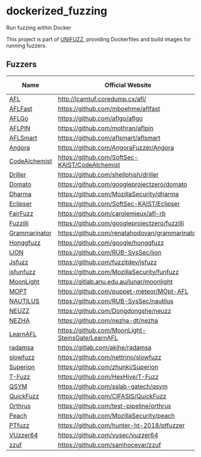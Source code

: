 # dockerized_fuzzing
Run fuzzing within Docker

This project is part of [UNIFUZZ](https://github.com/UNIFUZZ), providing Dockerfiles and build images for running fuzzers.

## Fuzzers

| Name                                                    | Official Website                   | Mutation/Generation | Directed/Coverage | Source Code/Binary |
| ------------------------------------------------------- | ---------------------------------- | ------------------- | ----------------- | ------------------ |
| [AFL](https://hub.docker.com/r/zjuchenyuan/afl)         | http://lcamtuf.coredump.cx/afl/    | Mutation            | Coverage          | Both               |
| [AFLFast](https://hub.docker.com/r/zjuchenyuan/aflfast) | https://github.com/mboehme/aflfast | Mutation            | Coverage          | Both               |
| [AFLGo](https://hub.docker.com/r/zjuchenyuan/aflgo)     | https://github.com/aflgo/aflgo     | Mutation            | Directed | Source             |
|[AFLPIN](https://hub.docker.com/r/zjuchenyuan/aflpin)|https://github.com/mothran/aflpin|Mutation|Coverage|Binary|
|[AFLSmart](https://hub.docker.com/r/zjuchenyuan/aflsmart)|https://github.com/aflsmart/aflsmart|Mutation|Coverage|Both|
|[Angora](https://hub.docker.com/r/zjuchenyuan/angora)|https://github.com/AngoraFuzzer/Angora|Mutation|Coverage|Both|
|[CodeAlchemist](https://hub.docker.com/r/zjuchenyuan/codealchemist)|https://github.com/SoftSec-KAIST/CodeAlchemist|Generation|n.a.|Binary|
|[Driller](https://hub.docker.com/r/zjuchenyuan/driller)|https://github.com/shellphish/driller|Mutation|Coverage|Binary|
|[Domato](https://hub.docker.com/r/zjuchenyuan/domato)|https://github.com/googleprojectzero/domato|Generation|n.a.|Binary|
|[Dharma](https://hub.docker.com/r/zjuchenyuan/dharma)|https://github.com/MozillaSecurity/dharma|Generation|n.a.|Binary|
|[Eclipser](https://hub.docker.com/r/zjuchenyuan/eclipser)|https://github.com/SoftSec-KAIST/Eclipser|Mutation|Coverage|Source|
|[FairFuzz](https://hub.docker.com/r/zjuchenyuan/fairfuzz)|https://github.com/carolemieux/afl-rb|Mutation|Coverage|Source|
|[Fuzzilli](https://hub.docker.com/r/zjuchenyuan/fuzzilli)|https://github.com/googleprojectzero/fuzzilli|Mutation|Coverage|Source|
|[Grammarinator](https://hub.docker.com/r/zjuchenyuan/grammarinator)|https://github.com/renatahodovan/grammarinator|Generation|n.a.|Binary|
|[Honggfuzz](https://hub.docker.com/r/zjuchenyuan/honggfuzz)|https://github.com/google/honggfuzz|Mutation|Coverage|Source|
|[IJON](https://hub.docker.com/r/zjuchenyuan/ijon)|https://github.com/RUB-SysSec/ijon|Mutation|Coverage|Source|
|[Jsfuzz](https://hub.docker.com/r/zjuchenyuan/jsfuzz)|https://github.com/fuzzitdev/jsfuzz|Mutation|Coverage|Source|
|[jsfunfuzz](https://hub.docker.com/r/zjuchenyuan/jsfunfuzz)|https://github.com/MozillaSecurity/funfuzz|Generation|n.a.|Binary|
|[MoonLight](https://hub.docker.com/r/zjuchenyuan/moonlight)|https://gitlab.anu.edu.au/lunar/moonlight|n.a.|n.a.|n.a.|
|[MOPT](https://hub.docker.com/r/zjuchenyuan/mopt)|https://github.com/puppet-meteor/MOpt-AFL|Mutation|Coverage|Both|
|[NAUTILUS](https://hub.docker.com/r/zjuchenyuan/nautilus)|https://github.com/RUB-SysSec/nautilus|Both|Coverage|Source|
|[NEUZZ](https://hub.docker.com/r/zjuchenyuan/neuzz)|https://github.com/Dongdongshe/neuzz|Mutation|Coverage|Source|
|[NEZHA](https://hub.docker.com/r/zjuchenyuan/nezha)|https://github.com/nezha-dt/nezha|Mutation|Coverage|LibFuzzer|
|[LearnAFL](https://hub.docker.com/r/zjuchenyuan/learnafl)|https://github.com/MoonLight-SteinsGate/LearnAFL|Mutation|Coverage|Source|
|[radamsa](https://hub.docker.com/r/zjuchenyuan/radamsa)|https://gitlab.com/akihe/radamsa|Mutation|Coverage|Binary|
|[slowfuzz](https://hub.docker.com/r/zjuchenyuan/slowfuzz)|https://github.com/nettrino/slowfuzz|Mutation|n.a.|LibFuzzer|
|[Superion](https://hub.docker.com/r/zjuchenyuan/superion)|https://github.com/zhunki/Superion|Both|Coverage|Source|
|[T-Fuzz](https://hub.docker.com/r/zjuchenyuan/tfuzz)|https://github.com/HexHive/T-Fuzz|Mutation|Coverage|Source|
|[QSYM](https://hub.docker.com/r/zjuchenyuan/qsym)|https://github.com/sslab-gatech/qsym|Mutation|Coverage|Binary|
|[QuickFuzz](https://hub.docker.com/r/zjuchenyuan/quickfuzz)|https://github.com/CIFASIS/QuickFuzz|Both|n.a.|Binary|
|[Orthrus](https://hub.docker.com/r/zjuchenyuan/orthrus)|https://github.com/test-pipeline/orthrus|n.a.|n.a.|n.a.|
|[Peach](https://hub.docker.com/r/zjuchenyuan/peach)|https://github.com/MozillaSecurity/peach|Generation|n.a.|Binary|
|[PTfuzz](https://hub.docker.com/r/zjuchenyuan/ptfuzzer)|https://github.com/hunter-ht-2018/ptfuzzer|Mutation|Coverage|Source|
|[VUzzer64](https://hub.docker.com/r/zjuchenyuan/vuzzer64)|https://github.com/vusec/vuzzer64|Mutation|Coverage|Binary|
|[zzuf](https://hub.docker.com/r/zjuchenyuan/zzuf)|https://github.com/samhocevar/zzuf|Mutation|n.a.|Binary|

